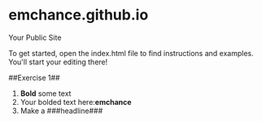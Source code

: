 emchance.github.io
=====================

Your Public Site

To get started, open the index.html file to find instructions and examples. You'll start your editing there!

##Exercise 1##

  1. **Bold** some text
  2. Your bolded text here:**emchance**
  3. Make a ###headline###
